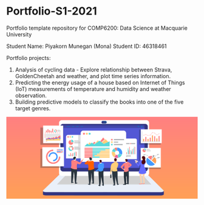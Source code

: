 # Portfolio-S1-2021

Portfolio template repository for COMP6200: Data Science at Macquarie University

Student Name: Piyakorn Munegan (Mona)
Student ID: 46318461

Portfolio projects:
  1. Analysis of cycling data - Explore relationship between Strava, GoldenCheetah and weather, and plot time series information.
  2. Predicting the energy usage of a house based on Internet of Things (IoT) measurements of temperature and humidity and weather observation.
  3. Building predictive models to classify the books into one of the five target genres.
  
  
  ![Github logo](data\analysis-1.png)
  
  
  